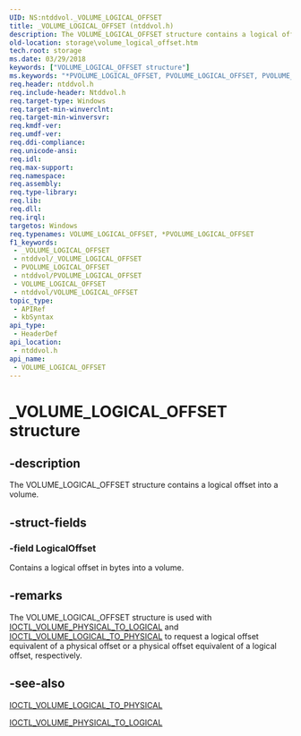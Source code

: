 ```yaml
---
UID: NS:ntddvol._VOLUME_LOGICAL_OFFSET
title: _VOLUME_LOGICAL_OFFSET (ntddvol.h)
description: The VOLUME_LOGICAL_OFFSET structure contains a logical offset into a volume.
old-location: storage\volume_logical_offset.htm
tech.root: storage
ms.date: 03/29/2018
keywords: ["VOLUME_LOGICAL_OFFSET structure"]
ms.keywords: "*PVOLUME_LOGICAL_OFFSET, PVOLUME_LOGICAL_OFFSET, PVOLUME_LOGICAL_OFFSET structure pointer [Storage Devices], VOLUME_LOGICAL_OFFSET, VOLUME_LOGICAL_OFFSET structure [Storage Devices], _VOLUME_LOGICAL_OFFSET, ntddvol/PVOLUME_LOGICAL_OFFSET, ntddvol/VOLUME_LOGICAL_OFFSET, storage.volume_logical_offset, structs-volumemgr_97756e49-7151-4d3a-abbe-aa90a472c284.xml"
req.header: ntddvol.h
req.include-header: Ntddvol.h
req.target-type: Windows
req.target-min-winverclnt: 
req.target-min-winversvr: 
req.kmdf-ver: 
req.umdf-ver: 
req.ddi-compliance: 
req.unicode-ansi: 
req.idl: 
req.max-support: 
req.namespace: 
req.assembly: 
req.type-library: 
req.lib: 
req.dll: 
req.irql: 
targetos: Windows
req.typenames: VOLUME_LOGICAL_OFFSET, *PVOLUME_LOGICAL_OFFSET
f1_keywords:
 - _VOLUME_LOGICAL_OFFSET
 - ntddvol/_VOLUME_LOGICAL_OFFSET
 - PVOLUME_LOGICAL_OFFSET
 - ntddvol/PVOLUME_LOGICAL_OFFSET
 - VOLUME_LOGICAL_OFFSET
 - ntddvol/VOLUME_LOGICAL_OFFSET
topic_type:
 - APIRef
 - kbSyntax
api_type:
 - HeaderDef
api_location:
 - ntddvol.h
api_name:
 - VOLUME_LOGICAL_OFFSET
---
```


# _VOLUME_LOGICAL_OFFSET structure


## -description

The VOLUME_LOGICAL_OFFSET structure contains a logical offset into a volume.

## -struct-fields

### -field LogicalOffset

Contains a logical offset in bytes into a volume.

## -remarks

The VOLUME_LOGICAL_OFFSET structure is used with <a href="/windows-hardware/drivers/ddi/ntddvol/ni-ntddvol-ioctl_volume_physical_to_logical">IOCTL_VOLUME_PHYSICAL_TO_LOGICAL</a> and <a href="/windows-hardware/drivers/ddi/ntddvol/ni-ntddvol-ioctl_volume_logical_to_physical">IOCTL_VOLUME_LOGICAL_TO_PHYSICAL</a> to request a logical offset equivalent of a physical offset or a physical offset equivalent of a logical offset, respectively.

## -see-also

<a href="/windows-hardware/drivers/ddi/ntddvol/ni-ntddvol-ioctl_volume_logical_to_physical">IOCTL_VOLUME_LOGICAL_TO_PHYSICAL</a>



<a href="/windows-hardware/drivers/ddi/ntddvol/ni-ntddvol-ioctl_volume_physical_to_logical">IOCTL_VOLUME_PHYSICAL_TO_LOGICAL</a>
